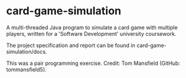 # card-game-simulation
A multi-threaded Java program to simulate a card game with multiple players, written for a 'Software Development' university coursework.

The project specification and report can be found in card-game-simulation/docs.

This was a pair programming exercise. Credit: Tom Mansfield (GitHub: tommansfield5).
